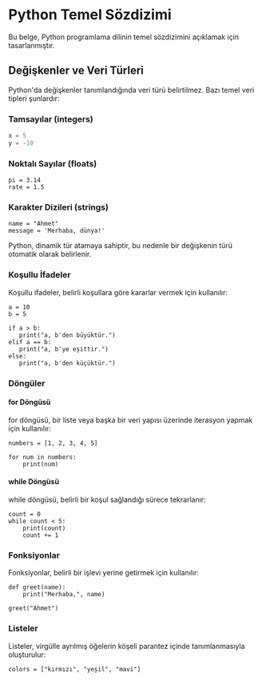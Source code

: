 
# Python Temel Sözdizimi

Bu belge, Python programlama dilinin temel sözdizimini açıklamak için tasarlanmıştır.

## Değişkenler ve Veri Türleri

Python'da değişkenler tanımlandığında veri türü belirtilmez. Bazı temel veri tipleri şunlardır:

### Tamsayılar (integers)

```python
x = 5
y = -10
````
###  Noktalı Sayılar (floats)

````
pi = 3.14
rate = 1.5
````
### Karakter Dizileri (strings)

````
name = "Ahmet"
message = 'Merhaba, dünya!'
````
Python, dinamik tür atamaya sahiptir, bu nedenle bir değişkenin türü otomatik olarak belirlenir.

### Koşullu İfadeler

Koşullu ifadeler, belirli koşullara göre kararlar vermek için kullanılır:

 ````
a = 10
b = 5

if a > b:
    print("a, b'den büyüktür.")
elif a == b:
    print("a, b'ye eşittir.")
else:
    print("a, b'den küçüktür.")
````

### Döngüler
#### for Döngüsü
for döngüsü, bir liste veya başka bir veri yapısı üzerinde iterasyon yapmak için kullanılır:

````
numbers = [1, 2, 3, 4, 5]

for num in numbers:
    print(num)

````
#### while Döngüsü
while döngüsü, belirli bir koşul sağlandığı sürece tekrarlanır:

````
count = 0
while count < 5:
    print(count)
    count += 1

````

### Fonksiyonlar
Fonksiyonlar, belirli bir işlevi yerine getirmek için kullanılır:

````
def greet(name):
    print("Merhaba,", name)

greet("Ahmet")

````

### Listeler
Listeler, virgülle ayrılmış öğelerin köşeli parantez içinde tanımlanmasıyla oluşturulur:

````
colors = ["kırmızı", "yeşil", "mavi"]

````






